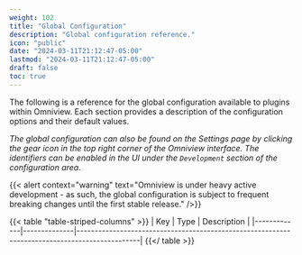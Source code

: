 ```yaml
---
weight: 102
title: "Global Configuration"
description: "Global configuration reference."
icon: "public"
date: "2024-03-11T21:12:47-05:00"
lastmod: "2024-03-11T21:12:47-05:00"
draft: false
toc: true
---
```


The following is a reference for the global configuration available to plugins within Omniview. Each section provides a description of the configuration options and their default values.

*The global configuration can also be found on the Settings page by clicking the gear icon in the top right corner of the Omniview interface. The identifiers can be enabled in the UI under the `Development` section of the configuration area.*

{{< alert context="warning" text="Omniview is under heavy active development - as such, the global configuration is subject to frequent breaking changes until the first stable release." />}}


{{< table "table-striped-columns" >}}
| Key         | Type         | Description                                                                                   |
|-------------|--------------|-----------------------------------------------------------------------------------------------|
{{</ table >}}
